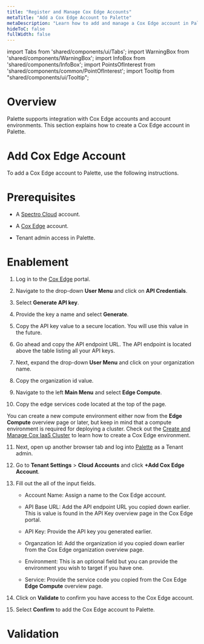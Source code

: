 ```yaml
---
title: "Register and Manage Cox Edge Accounts"
metaTitle: "Add a Cox Edge Account to Palette"
metaDescription: "Learn how to add and manage a Cox Edge account in Palette."
hideToC: false
fullWidth: false
---
```


import Tabs from 'shared/components/ui/Tabs';
import WarningBox from 'shared/components/WarningBox';
import InfoBox from 'shared/components/InfoBox';
import PointsOfInterest from 'shared/components/common/PointOfInterest';
import Tooltip from "shared/components/ui/Tooltip";

# Overview

Palette supports integration with Cox Edge accounts and account environments. This section explains how to create a Cox Edge account in Palette. 

# Add Cox Edge Account

To add a Cox Edge account to Palette, use the following instructions.

# Prerequisites

- A [Spectro Cloud](https://console.spectrocloud.com) account.

- A [Cox Edge](https://portal.coxedge.com/login) account.

- Tenant admin access in Palette.

# Enablement

1. Log in to the [Cox Edge](https://portal.coxedge.com/login) portal.


2. Navigate to the drop-down **User Menu** and click on **API Credentials**.


3. Select **Generate API key**. 


4. Provide the key a name and select **Generate**.


5. Copy the API key value to a secure location. You will use this value in the future.


6. Go ahead and copy the API endpoint URL. The API endpoint is located above the table listing all your API keys.


7. Next, expand the drop-down **User Menu** and click on your organization name.


8. Copy the organization id value.


9. Navigate to the left **Main Menu** and select **Edge Compute**.


10. Copy the edge services code located at the top of the page.

<InfoBox>

You can create a new compute environment either now from the **Edge Compute** overview page or later, but keep in mind that a compute environment is required for deploying a cluster. Check out the [Create and Manage Cox IaaS Cluster](/clusters/public-cloud/cox-edge/create-cox-cluster) to learn how to create a Cox Edge environment.

</InfoBox>


11. Next, open up another browser tab and log into [Palette](https://console.spectrocloud.com) as a Tenant admin.


12. Go to **Tenant Settings** > **Cloud Accounts** and click **+Add Cox Edge Account**.


13. Fill out the all of the input fields.

    - Account Name: Assign a name to the Cox Edge account.

    - API Base URL: Add the API endpoint URL you copied down earlier. This is value is found in the API Key overview page in the Cox Edge portal.

    - API Key: Provide the API key you generated earlier.

    - Organzation Id: Add the organization id you copied down earlier from the Cox Edge organization overview page.

    - Environment: This is an optional field but you can provide the environment you wish to target if you have one.

    - Service: Provide the service code you copied from the Cox Edge **Edge Compute** overview page.

14. Click on **Validate** to confirm you have access to the Cox Edge account.

15. Select **Confirm** to add the Cox Edge account to Palette.


# Validation

